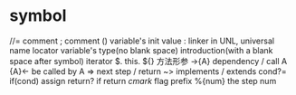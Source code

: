 # symbol
//=          comment
;            comment
()           variable's init value
:            linker in UNL, universal name locator
             variable's type(no blank space)
             introduction(with a blank space after symbol)
             iterator
$.           this.
${}          方法形参
->{A}        dependency / call A
{A}<-        be called by A
=>           next step / return
~>           implements / extends
cond?=       if(cond) assign
return?      if return
_cmark_      flag prefix
%{num}       the step num